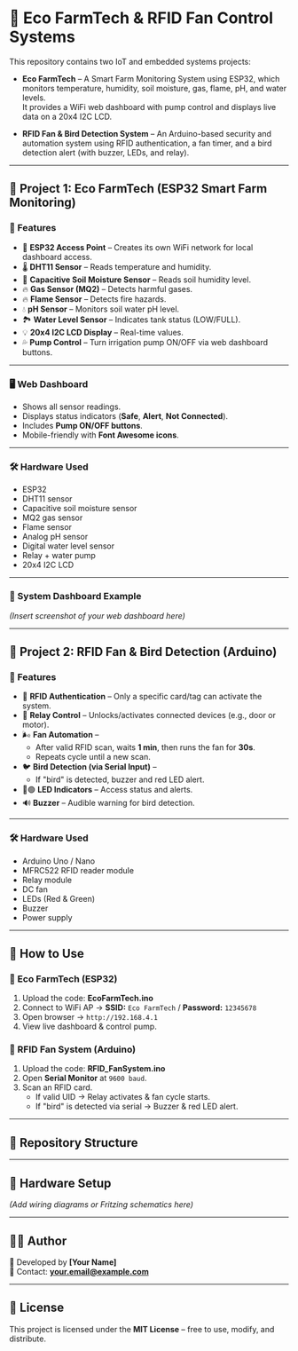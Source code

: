 # 🌱 Eco FarmTech & RFID Fan Control Systems

This repository contains two IoT and embedded systems projects:

- **Eco FarmTech** – A Smart Farm Monitoring System using ESP32, which monitors temperature, humidity, soil moisture, gas, flame, pH, and water levels.  
  It provides a WiFi web dashboard with pump control and displays live data on a 20x4 I2C LCD.

- **RFID Fan & Bird Detection System** – An Arduino-based security and automation system using RFID authentication, a fan timer, and a bird detection alert (with buzzer, LEDs, and relay).

---

## 📌 Project 1: Eco FarmTech (ESP32 Smart Farm Monitoring)

### 🔧 Features
- 📶 **ESP32 Access Point** – Creates its own WiFi network for local dashboard access.  
- 🌡️ **DHT11 Sensor** – Reads temperature and humidity.  
- 🌱 **Capacitive Soil Moisture Sensor** – Reads soil humidity level.  
- 🔥 **Gas Sensor (MQ2)** – Detects harmful gases.  
- 🔥 **Flame Sensor** – Detects fire hazards.  
- 💧 **pH Sensor** – Monitors soil water pH level.  
- 🏞️ **Water Level Sensor** – Indicates tank status (LOW/FULL).  
- 💡 **20x4 I2C LCD Display** – Real-time values.  
- 💦 **Pump Control** – Turn irrigation pump ON/OFF via web dashboard buttons.  

---

### 🖥️ Web Dashboard
- Shows all sensor readings.  
- Displays status indicators (**Safe**, **Alert**, **Not Connected**).  
- Includes **Pump ON/OFF buttons**.  
- Mobile-friendly with **Font Awesome icons**.  

---

### 🛠️ Hardware Used
- ESP32  
- DHT11 sensor  
- Capacitive soil moisture sensor  
- MQ2 gas sensor  
- Flame sensor  
- Analog pH sensor  
- Digital water level sensor  
- Relay + water pump  
- 20x4 I2C LCD  

---

### 📸 System Dashboard Example
*(Insert screenshot of your web dashboard here)*

---

## 📌 Project 2: RFID Fan & Bird Detection (Arduino)

### 🔧 Features
- 🔑 **RFID Authentication** – Only a specific card/tag can activate the system.  
- 🚪 **Relay Control** – Unlocks/activates connected devices (e.g., door or motor).  
- 🌬️ **Fan Automation** –  
  - After valid RFID scan, waits **1 min**, then runs the fan for **30s**.  
  - Repeats cycle until a new scan.  
- 🐦 **Bird Detection (via Serial Input)** –  
  - If "bird" is detected, buzzer and red LED alert.  
- 🔴🟢 **LED Indicators** – Access status and alerts.  
- 🔊 **Buzzer** – Audible warning for bird detection.  

---

### 🛠️ Hardware Used
- Arduino Uno / Nano  
- MFRC522 RFID reader module  
- Relay module  
- DC fan  
- LEDs (Red & Green)  
- Buzzer  
- Power supply  

---

## 🚀 How to Use

### 🔹 Eco FarmTech (ESP32)
1. Upload the code: **EcoFarmTech.ino**  
2. Connect to WiFi AP → **SSID:** `Eco FarmTech` / **Password:** `12345678`  
3. Open browser → `http://192.168.4.1`  
4. View live dashboard & control pump.  

### 🔹 RFID Fan System (Arduino)
1. Upload the code: **RFID_FanSystem.ino**  
2. Open **Serial Monitor** at `9600 baud`.  
3. Scan an RFID card.  
   - If valid UID → Relay activates & fan cycle starts.  
   - If "bird" is detected via serial → Buzzer & red LED alert.  

---

## 📂 Repository Structure

---

## 📸 Hardware Setup
*(Add wiring diagrams or Fritzing schematics here)*  

---

## 🧑‍💻 Author
👤 Developed by **[Your Name]**  
📧 Contact: **your.email@example.com**  

---

## 📜 License
This project is licensed under the **MIT License** – free to use, modify, and distribute.
